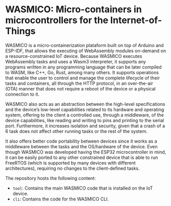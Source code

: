 # WASMICO: Micro-containers in microcontrollers for the Internet-of-Things

WASMICO is a micro-containerization plataform built on top of Arduino and ESP-IDF, that allows the executing of WebAssembly modules on-demand on a resource-constrained IoT device. Because WASMICO executes WebAssembly tasks and uses a Wasm3 interpreter, it supports any programs written in any programming language that can be later compiled to WASM, like C++, Go, Rust, among many others. It supports operations that enable the user to control and manage the complete lifecycle of their tasks and containers, all through the HTTP protocol, in an over-the-air (OTA) manner that does not require a reboot of the device or a physical connection to it.

WASMICO also acts as an abstraction between the high-level specifications and the device’s low-level capabilities related to its hardware and operating system, offering to the client a controlled use, through a middleware, of the device capabilities, like reading and writing to pins and printing to the serial port. Furthermore, it increases isolation and security, given that a crash of a 6 task does not affect other running tasks or the rest of the system.

It also offers better code portability between devices since it works as a middleware between the tasks and the OS/hardware of the device. Even though WASMICO was developed having the ESP32 microcontroller in mind, it can be easily ported to any other constrained device that is able to run FreeRTOS (which is supported by many devices with different architectures), requiring no changes to the client-defined tasks.

The repository hosts the following content:

* `tool`: Contains the main WASMICO code that is installed on the IoT device.
* `cli`: Contains the code for the WASMICO CLI.
